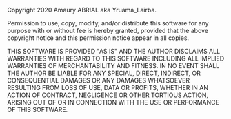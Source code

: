 Copyright 2020 Amaury ABRIAL aka Yruama_Lairba.

Permission to use, copy, modify, and/or distribute this software for any
purpose with or without fee is hereby granted, provided that the above
copyright notice and this permission notice appear in all copies.

THIS SOFTWARE IS PROVIDED "AS IS" AND THE AUTHOR DISCLAIMS ALL WARRANTIES
WITH REGARD TO THIS SOFTWARE INCLUDING ALL IMPLIED WARRANTIES OF
MERCHANTABILITY AND FITNESS. IN NO EVENT SHALL THE AUTHOR BE LIABLE FOR
ANY SPECIAL, DIRECT, INDIRECT, OR CONSEQUENTIAL DAMAGES OR ANY DAMAGES
WHATSOEVER RESULTING FROM LOSS OF USE, DATA OR PROFITS, WHETHER IN AN
ACTION OF CONTRACT, NEGLIGENCE OR OTHER TORTIOUS ACTION, ARISING OUT OF
OR IN CONNECTION WITH THE USE OR PERFORMANCE OF THIS SOFTWARE.
